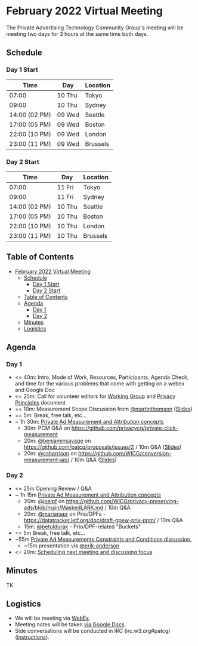 # February 2022 Virtual Meeting

The Private Advertising Technology Community Group's meeting will be meeting two days for 3 hours at the same time both days.

## Schedule 

### Day 1 Start 

| Time          | Day    | Location      |
| ------------- | ------ | ------------- |
| 07:00         | 10 Thu | Tokyo         |
| 09:00         | 10 Thu | Sydney        |
| 14:00 (02 PM) | 09 Wed | Seattle       |
| 17:00 (05 PM) | 09 Wed | Boston        |
| 22:00 (10 PM) | 09 Wed | London        |
| 23:00 (11 PM) | 09 Wed | Brussels      |

### Day 2 Start 

| Time          | Day    | Location      |
| ------------- | ------ | ------------- |
| 07:00         | 11 Fri | Tokyo         |
| 09:00         | 11 Fri | Sydney        |
| 14:00 (02 PM) | 10 Thu | Seattle       |
| 17:00 (05 PM) | 10 Thu | Boston        |
| 22:00 (10 PM) | 10 Thu | London        |
| 23:00 (11 PM) | 10 Thu | Brussels      |


## Table of Contents

- [February 2022 Virtual Meeting](#february-2022-virtual-meeting)
	- [Schedule](#schedule)
		- [Day 1 Start](#day-1-start)
		- [Day 2 Start](#day-2-start)
	- [Table of Contents](#table-of-contents)
	- [Agenda](#agenda)
		- [Day 1](#day-1)
		- [Day 2](#day-2)
	- [Minutes](#minutes)
	- [Logistics](#logistics)

## Agenda

### Day 1

- <= 40m: Intro, Mode of Work, Resources, Participants, Agenda Check, and time for the various problems that come with getting on a webex and Google Doc
- <= 25m: Call for volunteer editors for [Working Group](https://github.com/patcg/meetings/issues/7) and [Privacy Principles](https://github.com/patcg/meetings/issues/18) document
- == 10m: Measurement Scope Discussion from [@martinthomson](https://github.com/martinthomson) ([Slides](https://github.com/patcg/meetings/blob/main/2022/02/09-telecon/attribution-moz.pdf))
- == 5m: Break, free talk, etc...
- ~ 1h 30m: [Private Ad Measurement and Attribution concepts](https://github.com/patcg/meetings/issues/9)
	- 30m: PCM Q&A on https://github.com/privacycg/private-click-measurement	
	- 20m: [@benjaminsavage](https://github.com/benjaminsavage) on https://github.com/patcg/proposals/issues/2 / 10m Q&A ([Slides](https://github.com/patcg/meetings/blob/main/2022/02/09-telecon/IPA%20design%20considerations%20-%20PAT-CG%20preso.pdf))
	- 20m: [@csharrison](https://github.com/csharrison) on https://github.com/WICG/conversion-measurement-api/ / 10m Q&A ([Slides](https://github.com/patcg/meetings/blob/main/2022/02/09-telecon/attribution-tradeoffs-goog.pdf))


### Day 2

- <= 25m Opening Review / Q&A
- ~ 1h 15m [Private Ad Measurement and Attribution concepts](https://github.com/patcg/meetings/issues/9)
	- 20m: [@joelpf](https://github.com/joelpf) on https://github.com/WICG/privacy-preserving-ads/blob/main/MaskedLARK.md / 10m Q&A
	- 20m: [@marianapr](https://github.com/marianapr) on Prio/DPFs - https://datatracker.ietf.org/doc/draft-gpew-priv-ppm/ / 10m Q&A
	- 15m: [@betuldurak](https://github.com/betuldurak) - Prio/DPF-related "Buckets"
- == 5m Break, free talk, etc...
- ~55m [Private Ad Measurements Constraints and Conditions discussion.](https://github.com/patcg/meetings/issues/17)
	- ~15m presentation via [@erik-anderson](https://github.com/erik-anderson)
- <= 20m: [Scheduling next meeting and discussing focus](https://github.com/patcg/meetings/issues/19)

## Minutes

TK

## Logistics 

- We will be meeting via [WebEx](https://mit.webex.com/mit/j.php?MTID=mfd0fa61edf8ab8c3f4273dd4ea6631e8).
- Meeting notes will be taken [via Google Docs](https://docs.google.com/document/d/1ZH_UOOMSFG5X-l72wIFeQ7h69FFi5S_R_eTyH5JYm4I/edit?usp=sharing).
- Side conversations will be conducted in IRC (irc.w3.org#patcg) ([instructions](https://github.com/patcg/meetings)).
